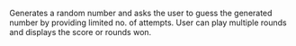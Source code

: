 Generates a random number and asks the user to guess the generated number by providing limited no. of attempts. User can play multiple rounds and displays the score or rounds won.
